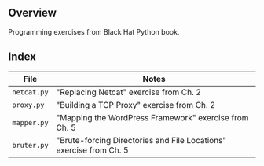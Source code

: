 ## Overview
Programming exercises from Black Hat Python book.

## Index
| File | Notes |
| ---- | ----- |
| `netcat.py` | "Replacing Netcat" exercise from Ch. 2 |
| `proxy.py` | "Building a TCP Proxy" exercise from Ch. 2 |
| `mapper.py` | "Mapping the WordPress Framework" exercise from Ch. 5 |
| `bruter.py` | "Brute-forcing Directories and File Locations" exercise from Ch. 5 |
